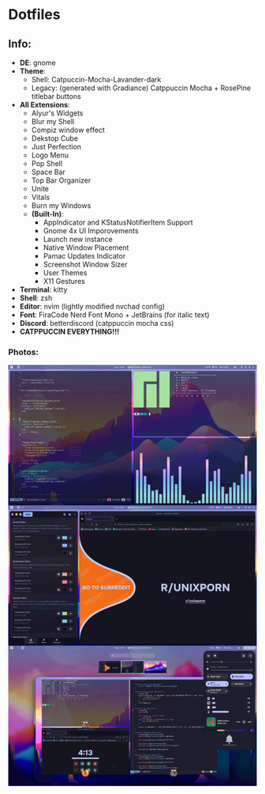 # Dotfiles
## Info:
* **DE**: gnome
* **Theme**: 
  * Shell: Catpuccin-Mocha-Lavander-dark
  * Legacy: (generated with Gradiance) Catppuccin Mocha + RosePine titlebar buttons
* **All Extensions**:
  * Alyur's Widgets
  * Blur my Shell
  * Compiz window effect
  * Dekstop Cube
  * Just Perfection
  * Logo Menu
  * Pop Shell
  * Space Bar
  * Top Bar Organizer
  * Unite
  * Vitals
  * Burn my Windows
  * **(Built-In)**:
    * AppIndicator and KStatusNotifierItem Support
    * Gnome 4x UI Imporovements
    * Launch new instance
    * Native Window Placement
    * Pamac Updates Indicator
    * Screenshot Window Sizer
    * User Themes
    * X11 Gestures
* **Terminal**: kitty
* **Shell**: zsh
* **Editor**: nvim (lightly modified nvchad config)
* **Font**: FiraCode Nerd Font Mono + JetBrains (for italic text)
* **Discord**: betterdiscord (catppuccin mocha css)
* **CATPPUCCIN EVERYTHING!!!**
### Photos:
![example](example.png)



